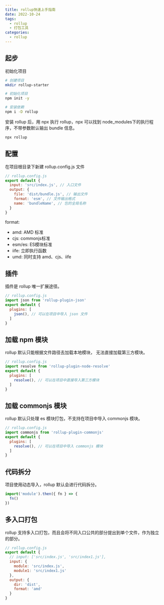 ```yaml
---
title: rollup快速上手指南
date: 2022-10-24
tags:
  - rollup
  - 打包工具
categories:
  - rollup
---
```


## 起步

初始化项目

```bash
# 创建项目
mkdir rollup-starter

# 初始化项目
npm init -y

# 安装依赖
npm i -D rollup
```

安装 rollup 后，用 npx 执行 rollup，npx 可以找到 node_modules下的执行程序，不带参数默认输出 bundle 信息。

```bash
npx rollup
```

## 配置

在项目根目录下新建 rollup.config.js 文件

```JavaScript
// rollup.config.js
export default {
  input: 'src/index.js', // 入口文件
  output: {
    file: 'dist/bundle.js', // 输出文件
    format: 'esm', // 文件输出格式
    name: 'bundleName', // 包的全局名称
  }
}
```

format:
- amd: AMD 标准
- cjs: commonjs标准
- esm/es: ES模块标准
- iife: 立即执行函数
- umd: 同时支持 amd、cjs、iife

## 插件

插件是 rollup 唯一扩展途径。

```JavaScript
// rollup.config.js
import json from 'rollup-plugin-json'
export default {
  plugins: [
    json(), // 可以在项目中导入 json 文件
  ]
}
```

## 加载 npm 模块

rollup 默认只能根据文件路径去加载本地模块， 无法直接加载第三方模块。

```JavaScript
// rollup.config.js
import resolve from 'rollup-plugin-node-resolve'
export default {
  plugins: [
    resolve(), // 可以在项目中直接导入第三方模块
  ]
}
```

## 加载 commonjs 模块

rollup 默认只处理 es 模块打包，不支持在项目中导入 commonjs 模块。

```JavaScript
// rollup.config.js
import commonjs from 'rollup-plugin-commonjs'
export default {
  plugins: [
    resolve(), // 可以在项目中导入 commonjs 模块
  ]
}
```

## 代码拆分

项目使用动态导入，rollup 默认会进行代码拆分。

```JavaScript
import('module').then({ fn } => {
  fn()
})
```

## 多入口打包

rollup 支持多入口打包，而且会将不同入口公共的部分提出到单个文件，作为独立的部分。

```JavaScript
// rollup.config.js
export default {
  // input: ['src/index.js', 'src/index1.js'],
  input: {
    module: 'src/index.js',
    module1: 'src/index1.js'
  },
  output: {
    dir: 'dist',
    format: 'amd'
  }
}
```